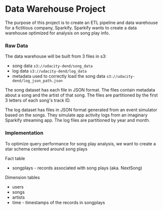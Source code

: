 # Data Warehouse Project
The purpose of this project is to create an ETL pipeline and data warehouse for a fictitious company, Sparkify. Sparkify wants to create a data warehouse optimized for analysis on song play info.

### Raw Data
The data warehouse will be built from 3 files in s3:
* song data `s3://udacity-dend/song_data`
* log data `s3://udacity-dend/log_data`
* metadata used to correctly load the song data `s3://udacity-dend/log_json_path.json`

The song dataset has each file in JSON format. The files contain metadata about a song and the artist of that song. The files are partitioned by the first 3 letters of each song's track ID.

The log dataset has files in JSON format generated from an event simulator based on the songs. They simulate app activity logs from an imaginary Sparkify streaming app. The log files are partitioned by year and month.

### Implementation
To optimize query performance for song play analysis, we want to create a star schema centered around song plays

Fact table
* songplays - records associated with song plays (aka. NextSong)

Dimension tables
* users
* songs
* artists
* time - timestamps of the records in songplays
